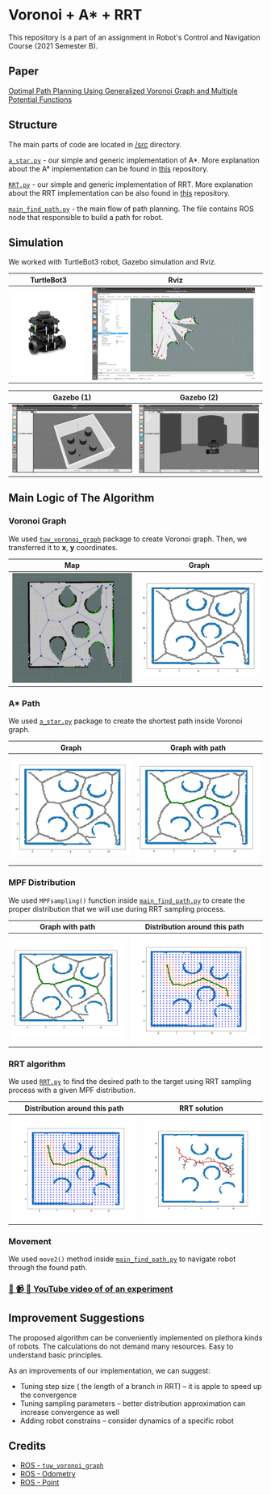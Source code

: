 # Voronoi + A* + RRT

This repository is a part of an assignment in
Robot's Control and Navigation Course (2021 Semester B).

## Paper

[Optimal Path Planning Using Generalized Voronoi Graph and Multiple Potential Functions](https://ieeexplore.ieee.org/document/8948325)

## Structure

The main parts of code are located in [/src](/src) directory.

[`a_star.py`](/src/astar.py) - our simple and generic implementation of A*.
More explanation about the A* implementation can be found
in [this](https://github.com/Arseni1919/A_star_Implementation) repository.

[`RRT.py`](/src/astar.py) - our simple and generic implementation of RRT.
More explanation about the RRT implementation can be also found
in [this](https://github.com/Arseni1919/Simple_Implementation_of_RRT) repository.

[`main_find_path.py`](/src/main_find_path.py) - the main flow of path planning.
The file contains ROS node that responsible to build a path for robot.

## Simulation

We worked with TurtleBot3 robot, Gazebo simulation and Rviz.

TurtleBot3 | Rviz
------------ | -------------
![](static/Picture1.png) | ![](static/Picture4.png)

Gazebo (1) | Gazebo (2)
------------ | -------------
![](static/Picture2.png) | ![](static/Picture3.png)

## Main Logic of The Algorithm

### Voronoi Graph

We used [`tuw_voronoi_graph`](http://wiki.ros.org/tuw_voronoi_graph) package to create Voronoi graph.
Then, we transferred it to **x**, **y** coordinates.

Map | Graph
------------ | -------------
![](static/Picture5.png) | ![](static/Picture6.png)

### A* Path

We used [`a_star.py`](/src/astar.py) package to create the shortest path inside Voronoi graph.

Graph | Graph with path
------------ | -------------
![](static/Picture6.png) | ![](static/Picture7.png)

### MPF Distribution

We used `MPFsampling()` function inside [`main_find_path.py`](/src/main_find_path.py)
to create the proper distribution that we will use during RRT sampling process.

Graph with path | Distribution around this path
------------ | -------------
![](static/Picture7.png) | ![](static/Picture8.png)

### RRT algorithm

We used [`RRT.py`](/src/astar.py) to find the desired path to the target
using RRT sampling process with a given MPF distribution.

Distribution around this path | RRT solution
------------ | -------------
![](static/Picture8.png) | ![](static/Picture9.png)

### Movement

We used `move2()` method inside [`main_find_path.py`](/src/main_find_path.py)
to navigate robot through the found path.

### [🚀 📹 🚗 YouTube video of of an experiment](https://www.youtube.com/watch?v=Je9pdfdcSs0&ab_channel=ArsPerchik)

## Improvement Suggestions

The proposed algorithm can be conveniently implemented on plethora kinds of robots.
The calculations do not demand many resources. Easy to understand basic principles.

As an improvements of our implementation, we can suggest:

- Tuning step size ( the length of a branch in RRT) – it is apple to speed up the convergence
- Tuning sampling parameters – better distribution approximation can increase convergence as well
- Adding robot constrains – consider dynamics of a specific robot

## Credits

- [ROS - `tuw_voronoi_graph`](http://wiki.ros.org/tuw_voronoi_graph)
- [ROS - Odometry](http://docs.ros.org/en/noetic/api/nav_msgs/html/msg/Odometry.html)
- [ROS - Point](http://docs.ros.org/en/melodic/api/geometry_msgs/html/msg/Point.html)




